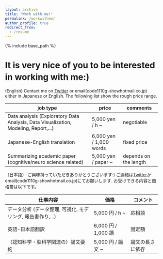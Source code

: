 ```yaml
---
layout: archive
title: "Work with me!"
permalink: /workwithme/
author_profile: true
redirect_from:
  - /resume
---
```


{% include base_path %}

It is very nice of you to be interested in working with me:)　
======

(English)
Contact me on [Twitter](https://twitter.com/kk1110tt) or email(code1110g-show<at>hotmail.co.jp) either in Japanese or English. The following list show the rough price range.

|  job type | price  | comments  | 
|-----------|--------|-----------|
|Data analysis (Exploratory Data Analysis, Data Visualization, Modeling, Report,...)   | 5,000 yen / h ~ | negotiable |
|Japanese-English translation | 6,000 yen / 1,000 words | fixed price  |
|Summarizing academic paper (cognitive/neuro science related) | 5,000 yen / paper ~ | depends on the length |


（日本語）
ご興味持っていただきありがとうございます:)
ご連絡は[Twitter](https://twitter.com/kk1110tt)かemail(code1110g-show<at>hotmail.co.jp)にてお願いします. お受けできる内容と価格帯は以下です。

|  仕事内容 | 価格  | コメント  | 
|-----------|--------|-----------|
|データ分析 (データ整理, 可視化, モデリング, 報告書作り,...)   | 5,000 円 / h ~ | 応相談 |
|英語-日本語翻訳 | 6,000 円 / 1,000 語 | 固定額  |
|（認知科学・脳科学関連の）論文要約 | 5,000 円 / 論文 ~ | 論文の長さに依存 |

<!-- Teaching
======
  <ul>{% for post in site.teaching %}
    {% include archive-single-cv.html %}
  {% endfor %}</ul> -->
